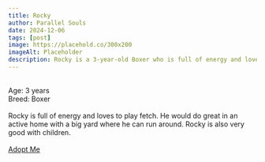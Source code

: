 ```yaml
---
title: Rocky
author: Parallel Souls
date: 2024-12-06
tags: [post]
image: https://placehold.co/300x200
imageAlt: Placeholder
description: Rocky is a 3-year-old Boxer who is full of energy and loves to play fetch. He would do great in an active home with a big yard where he can run around. Rocky is also very good with children.
---
```

<br>
Age: 3 years
<br>
Breed: Boxer
<br>
<br>
Rocky is full of energy and loves to play fetch. He would do great in an active home with a big yard where he can run around. Rocky is also very good with children.
<br>
<br>
<a href="mailto:petrescue@example.com?subject=Adopt Rocky" class="btn btn--primary">Adopt Me</a>